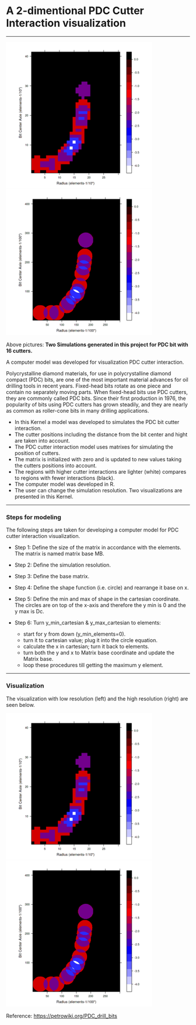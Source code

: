 # A 2-dimentional PDC Cutter Interaction visualization 
---


<p float="left">
  <img width="400" src="Pictures/first_viz.png" >
  <img width="400" src="Pictures/second_viz.png" >
</p>

Above pictures: **Two Simulations generated in this project for PDC bit with 16 cutters.**

A computer model was developed for visualization PDC cutter interaction.
 
Polycrystalline diamond materials, for use in polycrystalline diamond compact (PDC) bits, are one of the most important material advances for oil drilling tools in recent years. Fixed-head bits rotate as one piece and contain no separately moving parts. When fixed-head bits use PDC cutters, they are commonly called PDC bits. Since their first production in 1976, the popularity of bits using PDC cutters has grown steadily, and they are nearly as common as roller-cone bits in many drilling applications.

* In this Kernel a model was developed to simulates the PDC bit cutter interaction.
* The cutter positions including the distance from the bit center and hight are taken into account.
* The PDC cutter interaction model uses matrixes for simulating the position of cutters.
* The matrix is initialized with zero and is updated to new values taking the cutters positions into account.
* The regions with higher cutter interactions are lighter (white) compares to regions with fewer interactions (black).
* The computer model was developed in R.
* The user can change the simulation resolution. Two visualizations are presented in this Kernel.

---
### Steps for modeling
The following steps are taken for developing a computer model for PDC cutter interaction visualization.

* Step 1: Define the size of the matrix in accordance with the elements. The matrix is named matrix base MB.
* Step 2: Define the simulation resolution.
* Step 3: Define the base matrix.
* Step 4: Define the shape function (i.e. circle) and rearrange it base on x.
* Step 5: Define the min and max of shape in the cartesian coordinate. The circles are on top of the x-axis and therefore the y min is 0 and the y max is Dc.
* Step 6: Turn y_min_cartesian & y_max_cartesian to elements:

  * start for y from down (y_min_elements=0).
  * turn it to cartesian value; plug it into the circle equation.
  * calculate the x in cartesian; turn it back to elements.
  * turn both the y and x to Matrix base coordinate and update the Matrix base.
  * loop these procedures till getting the maximum y element.

---
### Visualization


The visualization with low resolution (left) and the high resolution (right) are seen below.



<p float="left">
  <img width="400" src="Pictures/first_viz.png" >
  <img width="400" src="Pictures/second_viz.png" >
</p>


Reference: https://petrowiki.org/PDC_drill_bits
